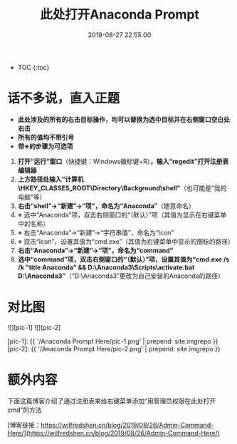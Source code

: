﻿---
layout: post
title: 此处打开Anaconda Prompt
date: 2019-08-27 22:55:00
tags: Anaconda regedit
categories: tech-regedit trick
excerpt: Why not have a try?
---

* TOC
{:toc}

# 话不多说，直入正题

- **此处涉及的所有的右击目标操作，均可以替换为选中目标并在右侧窗口空白处右击**
- **所有的值均不带引号**
- **带※的步骤为可选项**

1. **打开“运行”窗口**（快捷键：Windows徽标键+R）**，输入“regedit”打开注册表编辑器**
2. **上方路径处输入“计算机\\HKEY_CLASSES_ROOT\\Directory\\Background\\shell”**（也可能是“我的电脑”等）
3. **右击“shell”→“新建”→“项”，命名为“Anaconda”**（随意命名）
4. ※&nbsp;选中“Anaconda”项，双击右侧窗口的“（默认）”项（其值为显示在右键菜单中的名称）
5. ※&nbsp;右击“Anaconda”→“新建”→“字符串值”，命名为“Icon”
6. ※&nbsp;双击“Icon”，设置其值为“cmd.exe”（其值为右键菜单中显示的图标的路径）
7. **右击“Anaconda”→“新建”→“项”，命名为“command”**
8. **选中“command”项，双击右侧窗口的“（默认）”项，设置其值为“cmd.exe /s /k "title Anaconda" && D:\\Anaconda3\\Scripts\\activate.bat D:\\Anaconda3”**（“D:\\Anaconda3”更改为自己安装的Anaconda的路径）

# 对比图

![][pic-1]
![][pic-2]

[pic-1]: {{ '/Anaconda Prompt Here/pic-1.png' | prepend: site.imgrepo }}
[pic-2]: {{ '/Anaconda Prompt Here/pic-2.png' | prepend: site.imgrepo }}

# 额外内容

下面这篇博客介绍了通过注册表来给右键菜单添加“用管理员权限在此处打开cmd”的方法

[博客链接：https://wilfredshen.cn/blog/2019/08/26/Admin-Command-Here/](https://wilfredshen.cn/blog/2019/08/26/Admin-Command-Here/)
